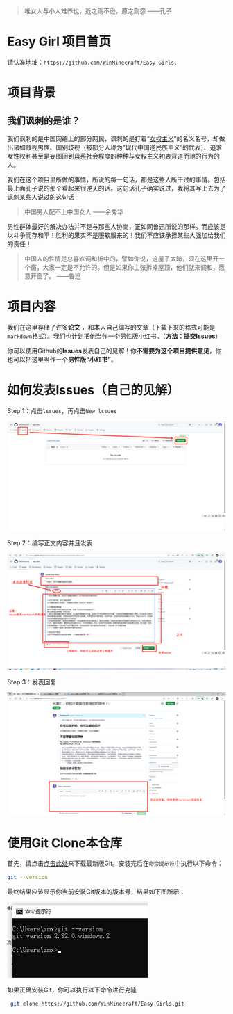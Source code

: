 >  唯女人与小人难养也，近之则不逊，原之则怨	——孔子

# Easy Girl 项目首页

请认准地址：`https://github.com/WinMinecraft/Easy-Girls.`

# 项目背景

## 我们讽刺的是谁？

我们讽刺的是中国网络上的部分网民，讽刺的是打着“[女权主义](https://baike.baidu.com/item/女权主义/4793303?fromModule=lemma_inlink)”的名义名号，却做出诸如敌视男性、国别歧视（被部分人称为“现代中国逆民族主义”的代表）、追求女性权利甚至是妄图回到[母系社会](https://baike.baidu.com/item/母系社会/1934841?fromModule=lemma_inlink)程度的种种与女权主义初衷背道而驰的行为的人。

我们在这个项目里所做的事情，所说的每一句话，都是这些人所干过的事情。包括最上面孔子说的那个看起来很逆天的话。这句话孔子确实说过，我将其写上去为了讽刺某些人说过的这句话

> 中国男人配不上中国女人		——余秀华

男性群体最好的解决办法并不是与那些人协商，正如同鲁迅所说的那样。而应该是以斗争而存和平！胜利的果实不是服软服来的！我们不应该承担某些人强加给我们的责任！

> 中国人的性情是总喜欢调和折中的，譬如你说，这屋子太暗，须在这里开一个窗，大家一定是不允许的。但是如果你主张拆掉屋顶，他们就来调和，愿意开窗了。		——鲁迅

# 项目内容

我们在这里存储了许多**论文** ，和本人自己编写的文章（下载下来的格式可能是`markdown`格式）。我们也计划把他当作一个男性版小红书。（**方法：提交lssues**）

你可以使用Github的**lssues**发表自己的见解！你**不需要为这个项目提供意见**，你也可以把这里当作一个**男性版“小红书”**。

# 如何发表lssues（自己的见解）

Step 1：点击`lssues`，再点击`New lssues`

![](./pic/2.png)

Step 2：编写正文内容并且发表

![](./pic/3.png)

Step 3：发表回复

![](./pic/4.png)

# 使用Git Clone本仓库

首先，请点击[点击此处](https://git-scm.com/)来下载最新版Git。安装完后在`命令提示符`中执行以下命令：

```bash
git --version
```

最终结果应该显示你当前安装Git版本的版本号，结果如下图所示：

![](./pic/1.png)

如果正确安装Git，你可以执行以下命令进行克隆

```bash
 git clone https://github.com/WinMinecraft/Easy-Girls.git
```
